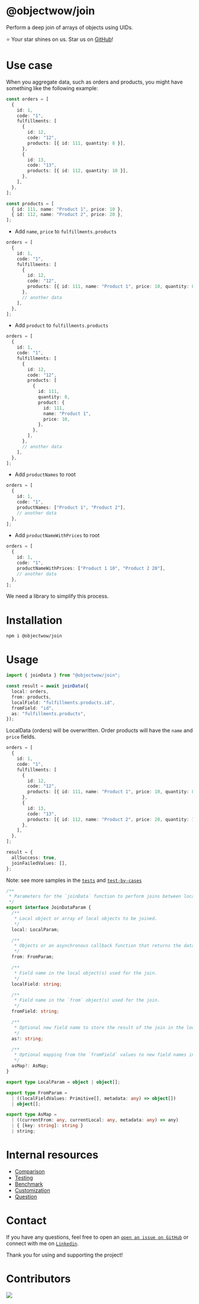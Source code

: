 # @objectwow/join

Perform a deep join of arrays of objects using UIDs.

⭐️ Your star shines on us. Star us on [GitHub](https://github.com/objectwow/join)!

# Use case

When you aggregate data, such as orders and products, you might have something like the following example:

```typescript
const orders = [
  {
    id: 1,
    code: "1",
    fulfillments: [
      {
        id: 12,
        code: "12",
        products: [{ id: 111, quantity: 8 }],
      },
      {
        id: 13,
        code: "13",
        products: [{ id: 112, quantity: 10 }],
      },
    ],
  },
];

const products = [
  { id: 111, name: "Product 1", price: 10 },
  { id: 112, name: "Product 2", price: 20 },
];
```

- Add `name`, `price` to `fulfillments.products`

```typescript
orders = [
  {
    id: 1,
    code: "1",
    fulfillments: [
      {
        id: 12,
        code: "12",
        products: [{ id: 111, name: "Product 1", price: 10, quantity: 8 }],
      },
      // another data
    ],
  },
];
```

- Add `product` to `fulfillments.products`

```typescript
orders = [
  {
    id: 1,
    code: "1",
    fulfillments: [
      {
        id: 12,
        code: "12",
        products: [
          {
            id: 111,
            quantity: 8,
            product: {
              id: 111,
              name: "Product 1",
              price: 10,
            },
          },
        ],
      },
      // another data
    ],
  },
];
```

- Add `productNames` to root

```typescript
orders = [
  {
    id: 1,
    code: "1",
    productNames: ["Product 1", "Product 2"],
    // another data
  },
];
```

- Add `productNameWithPrices` to root

```typescript
orders = [
  {
    id: 1,
    code: "1",
    productNameWithPrices: ["Product 1 10", "Product 2 20"],
    // another data
  },
];
```

We need a library to simplify this process.

# Installation

```
npm i @objectwow/join
```

# Usage

```typescript
import { joinData } from "@objectwow/join";

const result = await joinData({
  local: orders,
  from: products,
  localField: "fulfillments.products.id",
  fromField: "id",
  as: "fulfillments.products",
});
```

LocalData (orders) will be overwritten. Order products will have the `name` and `price` fields.

```typescript
orders = [
  {
    id: 1,
    code: "1",
    fulfillments: [
      {
        id: 12,
        code: "12",
        products: [{ id: 111, name: "Product 1", price: 10, quantity: 8 }],
      },
      {
        id: 13,
        code: "13",
        products: [{ id: 112, name: "Product 2", price: 20, quantity: 10 }],
      },
    ],
  },
];

result = {
  allSuccess: true,
  joinFailedValues: [],
};
```

Note: see more samples in the [`tests`](https://github.com/objectwow/join/blob/main/tests/core.spec.ts) and [`test-by-cases`](https://github.com/objectwow/join/blob/main/test-by-cases)

```typescript
/**
 * Parameters for the `joinData` function to perform joins between local data and source data.
 */
export interface JoinDataParam {
  /**
   * Local object or array of local objects to be joined.
   */
  local: LocalParam;

  /**
   * Objects or an asynchronous callback function that returns the data from the source.
   */
  from: FromParam;

  /**
   * Field name in the local object(s) used for the join.
   */
  localField: string;

  /**
   * Field name in the `from` object(s) used for the join.
   */
  fromField: string;

  /**
   * Optional new field name to store the result of the join in the local object(s).
   */
  as?: string;

  /**
   * Optional mapping from the `fromField` values to new field names in the local object(s).
   */
  asMap?: AsMap;
}

export type LocalParam = object | object[];

export type FromParam =
  | ((localFieldValues: Primitive[], metadata: any) => object[])
  | object[];

export type AsMap =
  | ((currentFrom: any, currentLocal: any, metadata: any) => any)
  | { [key: string]: string }
  | string;
```

# Internal resources

- [Comparison](COMPARISON.md)
- [Testing](TESTING.md)
- [Benchmark](BENCHMARK.md)
- [Customization](CUSTOMIZATION.md)
- [Question](QUESTION.md)

# Contact

If you have any questions, feel free to open an [`open an issue on GitHub`](https://github.com/objectwow/join/issues) or connect with me on [`Linkedin`](https://www.linkedin.com/in/vtuanjs/).

Thank you for using and supporting the project!

# Contributors

<a href="https://github.com/objectwow/join/graphs/contributors"><img src="https://opencollective.com/objectwow-join/contributors.svg?width=882&button=false" /></a>

